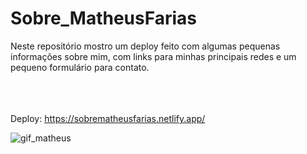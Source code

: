 # Sobre_MatheusFarias
Neste repositório mostro um deploy feito com algumas pequenas informações sobre mim, com links para minhas principais redes e um pequeno formulário para contato.
<br><br><br><br>

Deploy: https://sobrematheusfarias.netlify.app/

![gif_matheus](https://user-images.githubusercontent.com/101764993/159959092-5bd43a4f-4bcc-4b08-b330-6fa9533a8983.gif)
